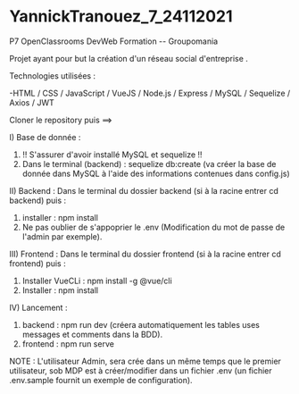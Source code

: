# YannickTranouez_7_24112021
P7 OpenClassrooms DevWeb Formation -- Groupomania

Projet ayant pour but la création d'un réseau social d'entreprise .

Technologies utilisées : 

-HTML / CSS / JavaScript / VueJS / Node.js / Express / MySQL / Sequelize / Axios / JWT

Cloner le repository puis ==>

I) Base de donnée : 
1) !! S'assurer d'avoir installé MySQL et sequelize !!
2) Dans le terminal (backend) : sequelize db:create (va créer la base de donnée dans MySQL à l'aide des informations contenues dans config.js)


II) Backend : 
Dans le terminal du dossier backend (si à la racine entrer cd backend) puis :
1) installer : npm install
2) Ne pas oublier de s'appoprier le .env (Modification du mot de passe de l'admin par exemple).


III) Frontend :
Dans le terminal du dossier frontend (si à la racine entrer cd frontend) puis :
1) Installer VueCLi : npm install -g @vue/cli
2) Installer : npm install


IV) Lancement : 
1) backend : npm run dev (créera automatiquement les tables uses messages et comments dans la BDD).
2) frontend : npm run serve

NOTE : L'utilisateur Admin, sera crée dans un même temps que le premier utilisateur, sob MDP est à créer/modifier dans un fichier .env (un fichier .env.sample fournit un exemple de configuration).






